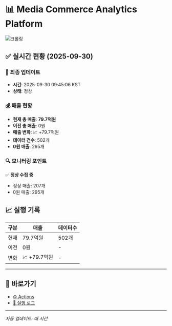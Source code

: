 # 📊 Media Commerce Analytics Platform

![크롤링](https://img.shields.io/badge/크롤링-정상-green)

## ✅ 실시간 현황 (2025-09-30)

### 📍 최종 업데이트
- **시간**: 2025-09-30 09:45:06 KST
- **상태**: 정상

### 💰 매출 현황
- **현재 총 매출**: **79.7억원**
- **이전 총 매출**: 0원
- **매출 변화**: 📈 +79.7억원
- **데이터 건수**: 502개
- **0원 매출**: 295개

### 🔍 모니터링 포인트

✅ **정상 수집 중**
- 정상 매출: 207개
- 0원 매출: 295개


## 📈 실행 기록

| 구분 | 매출 | 데이터수 |
|------|------|----------|
| 현재 | 79.7억원 | 502개 |
| 이전 | 0원 | - |
| 변화 | 📈 +79.7억원 | - |

---

## 🔗 바로가기

- [⚙️ Actions](../../actions)
- [📝 실행 로그](../../actions/workflows/daily_scraping.yml)

---

*자동 업데이트: 매 시간*
